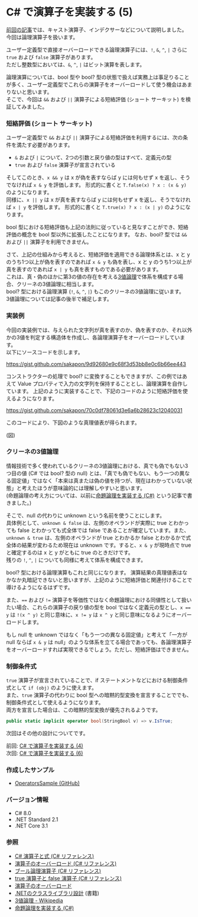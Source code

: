 # C# で演算子を実装する (5)

[前回の記事](CSharp-Operators-4.md)では、キャスト演算子、インデクサーなどについて説明しました。  
今回は論理演算子を扱います。

ユーザー定義型で直接オーバーロードできる論理演算子には、`!`, `&`, `^`, `|` さらに `true` および `false` 演算子があります。  
ただし整数型においては、`&`, `^`, `|` はビット演算を表します。

論理演算については、bool 型や bool? 型の状態で扱えば実務上は事足りることが多く、ユーザー定義型でこれらの演算子をオーバーロードして使う機会はあまりないと思います。  
そこで、今回は `&&` および `||` 演算子による短絡評価 (ショート サーキット) を検証してみました。

### 短絡評価 (ショート サーキット)
ユーザー定義型で `&&` および `||` 演算子による短絡評価を利用するには、次の条件を満たす必要があります。
- `&` および `|` について、2つの引数と戻り値の型はすべて、定義元の型
- `true` および `false` 演算子が宣言されている

そしてこのとき、`x && y` は x が偽を表すならば y には何もせず x を返し、そうでなければ `x & y` を評価します。
形式的に書くと `T.false(x) ? x : (x & y)` のようになります。  
同様に、`x || y` は x が真を表すならば y には何もせず x を返し、そうでなければ `x | y` を評価します。
形式的に書くと `T.true(x) ? x : (x | y)` のようになります。

bool 型における短絡評価も上記の法則に従っていると見なすことができ、短絡評価の概念を bool 型以外に拡張したことになります。
なお、bool? 型では `&&` および `||` 演算子を利用できません。

さて、上記の仕組みから考えると、短絡評価を適用できる論理体系とは、x と y のうち1つ以上が偽を表すのであれば `x & y` も偽を表し、x と y のうち1つ以上が真を表すのであれば `x | y` も真を表すものである必要があります。  
これは、真・偽のほかに第3の値の存在を考える[3値論理](https://t.co/WRXPzaVG1D)で体系を構成する場合、クリーネの3値論理に相当します。  
bool? 型における論理演算 (`!`, `&`, `^`, `|`) もこのクリーネの3値論理に従います。  
3値論理については記事の後半で補足します。

### 実装例
今回の実装例では、与えられた文字列が真を表すのか、偽を表すのか、それ以外かの3値を判定する構造体を作成し、各論理演算子をオーバーロードしています。  
以下にソースコードを示します。

https://gist.github.com/sakapon/9d92680e9c68f3d53bb8e0c6b66ee443

コンストラクターの処理で bool? に変換することもできますが、この例ではあえて Value プロパティで入力の文字列を保持することとし、論理演算を自作しています。
上記のように実装することで、下記のコードのように短絡評価を使えるようになります。

https://gist.github.com/sakapon/70c0df78061d3e6a6b28623c12040031

このコードにより、下図のような真理値表が得られます。

(図)

### クリーネの3値論理
情報技術で多く使われているクリーネの3値論理における、真でも偽でもない3つ目の値 (C# では bool? 型の null) とは、「真でも偽でもない、もう一つの異なる固定値」ではなく「本来は真または偽の値を持つが、現在はわかっていない状態」と考えたほうが意味論的には理解しやすいと思います。  
(命題論理の考え方については、以前に[命題論理を実装する (C#)](https://github.com/sakapon/Documents/blob/master/Math/Propositions/Propositional-Logic.md) という記事で書きました。)

そこで、null の代わりに unknown という名前を使うことにします。  
具体例として、`unknown & false` は、左側のオペランドが実際に true とわかっても false とわかっても式全体では false であることが確定しています。また、`unknown & true` は、左側のオペランドが true とわかるか false とわかるかで式全体の結果が変わるため現在は unknown です。すると、`x & y` が現時点で true と確定するのは x と y がともに true のときだけです。  
残りの `!`, `^`, `|` についても同様に考えて体系を構成できます。

bool? 型における論理演算もこれと同じになります。
演算結果の真理値表はなかなか丸暗記できないと思いますが、上記のように短絡評価と関連付けることで導けるようになるはずです。

また、`==` および `!=` 演算子を等価性ではなく命題論理における同値性として扱いたい場合、これらの演算子の戻り値の型を bool ではなく定義元の型とし、`x == y` は `!(x ^ y)` と同じ意味に、`x != y` は `x ^ y` と同じ意味になるようにオーバーロードします。

もし null を unknown ではなく「もう一つの異なる固定値」と考えて「一方が null ならば `x & y` は null」のような体系を立てる場合であっても、各論理演算子をオーバーロードすれば実現できるでしょう。ただし、短絡評価はできません。

### 制御条件式
`true` 演算子が宣言されていることで、if ステートメントなどにおける制御条件式として `if (obj)` のように使えます。  
また、`true` 演算子の代わりに bool 型への暗黙的型変換を宣言することででも、制御条件式として使えるようになります。  
両方を宣言した場合は、この暗黙的型変換が優先されるようです。

```cs
public static implicit operator bool(StringBool v) => v.IsTrue;
```

次回はその他の設計についてです。

前回: [C# で演算子を実装する (4)](CSharp-Operators-4.md)  
次回: [C# で演算子を実装する (6)](CSharp-Operators-6.md)

### 作成したサンプル
- [OperatorsSample (GitHub)](https://github.com/sakapon/Samples-2020/tree/master/OperatorsSample)

### バージョン情報
- C# 8.0
- .NET Standard 2.1
- .NET Core 3.1

### 参照
- [C# 演算子と式 (C# リファレンス)](https://docs.microsoft.com/dotnet/csharp/language-reference/operators/)
- [演算子のオーバーロード (C# リファレンス)](https://docs.microsoft.com/dotnet/csharp/language-reference/operators/operator-overloading)
- [ブール論理演算子 (C# リファレンス)](https://docs.microsoft.com/dotnet/csharp/language-reference/operators/boolean-logical-operators)
- [true 演算子と false 演算子 (C# リファレンス)](https://docs.microsoft.com/dotnet/csharp/language-reference/operators/true-false-operators)
- [演算子のオーバーロード](https://ufcpp.net/study/csharp/oo_operator.html)
- [.NETのクラスライブラリ設計](https://amzn.to/3kLf0R8) (書籍)
- [3値論理 - Wikipedia](https://t.co/WRXPzaVG1D)
- [命題論理を実装する (C#)](https://github.com/sakapon/Documents/blob/master/Math/Propositions/Propositional-Logic.md)

